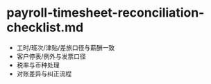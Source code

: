 # payroll-timesheet-reconciliation-checklist.md

- 工时/班次/津贴/差旅口径与薪酬一致
- 客户停表/例外与发票口径
- 税率与币种处理
- 对账差异与纠正流程

